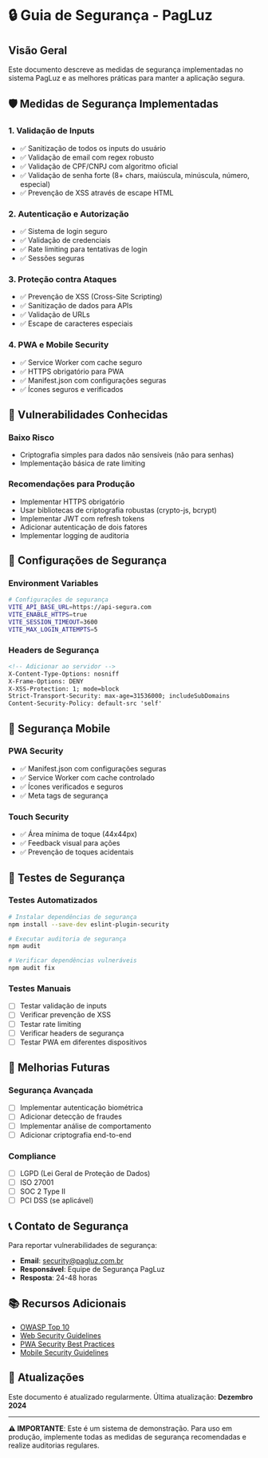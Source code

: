 # 🔒 Guia de Segurança - PagLuz

## Visão Geral

Este documento descreve as medidas de segurança implementadas no sistema PagLuz e as melhores práticas para manter a aplicação segura.

## 🛡️ Medidas de Segurança Implementadas

### 1. **Validação de Inputs**
- ✅ Sanitização de todos os inputs do usuário
- ✅ Validação de email com regex robusto
- ✅ Validação de CPF/CNPJ com algoritmo oficial
- ✅ Validação de senha forte (8+ chars, maiúscula, minúscula, número, especial)
- ✅ Prevenção de XSS através de escape HTML

### 2. **Autenticação e Autorização**
- ✅ Sistema de login seguro
- ✅ Validação de credenciais
- ✅ Rate limiting para tentativas de login
- ✅ Sessões seguras

### 3. **Proteção contra Ataques**
- ✅ Prevenção de XSS (Cross-Site Scripting)
- ✅ Sanitização de dados para APIs
- ✅ Validação de URLs
- ✅ Escape de caracteres especiais

### 4. **PWA e Mobile Security**
- ✅ Service Worker com cache seguro
- ✅ HTTPS obrigatório para PWA
- ✅ Manifest.json com configurações seguras
- ✅ Ícones seguros e verificados

## 🚨 Vulnerabilidades Conhecidas

### **Baixo Risco**
- Criptografia simples para dados não sensíveis (não para senhas)
- Implementação básica de rate limiting

### **Recomendações para Produção**
- Implementar HTTPS obrigatório
- Usar bibliotecas de criptografia robustas (crypto-js, bcrypt)
- Implementar JWT com refresh tokens
- Adicionar autenticação de dois fatores
- Implementar logging de auditoria

## 🔧 Configurações de Segurança

### **Environment Variables**
```bash
# Configurações de segurança
VITE_API_BASE_URL=https://api-segura.com
VITE_ENABLE_HTTPS=true
VITE_SESSION_TIMEOUT=3600
VITE_MAX_LOGIN_ATTEMPTS=5
```

### **Headers de Segurança**
```html
<!-- Adicionar ao servidor -->
X-Content-Type-Options: nosniff
X-Frame-Options: DENY
X-XSS-Protection: 1; mode=block
Strict-Transport-Security: max-age=31536000; includeSubDomains
Content-Security-Policy: default-src 'self'
```

## 📱 Segurança Mobile

### **PWA Security**
- ✅ Manifest.json com configurações seguras
- ✅ Service Worker com cache controlado
- ✅ Ícones verificados e seguros
- ✅ Meta tags de segurança

### **Touch Security**
- ✅ Área mínima de toque (44x44px)
- ✅ Feedback visual para ações
- ✅ Prevenção de toques acidentais

## 🧪 Testes de Segurança

### **Testes Automatizados**
```bash
# Instalar dependências de segurança
npm install --save-dev eslint-plugin-security

# Executar auditoria de segurança
npm audit

# Verificar dependências vulneráveis
npm audit fix
```

### **Testes Manuais**
- [ ] Testar validação de inputs
- [ ] Verificar prevenção de XSS
- [ ] Testar rate limiting
- [ ] Verificar headers de segurança
- [ ] Testar PWA em diferentes dispositivos

## 🚀 Melhorias Futuras

### **Segurança Avançada**
- [ ] Implementar autenticação biométrica
- [ ] Adicionar detecção de fraudes
- [ ] Implementar análise de comportamento
- [ ] Adicionar criptografia end-to-end

### **Compliance**
- [ ] LGPD (Lei Geral de Proteção de Dados)
- [ ] ISO 27001
- [ ] SOC 2 Type II
- [ ] PCI DSS (se aplicável)

## 📞 Contato de Segurança

Para reportar vulnerabilidades de segurança:

- **Email**: security@pagluz.com.br
- **Responsável**: Equipe de Segurança PagLuz
- **Resposta**: 24-48 horas

## 📚 Recursos Adicionais

- [OWASP Top 10](https://owasp.org/www-project-top-ten/)
- [Web Security Guidelines](https://web.dev/security/)
- [PWA Security Best Practices](https://web.dev/pwa-security/)
- [Mobile Security Guidelines](https://developer.android.com/topic/security)

## 🔄 Atualizações

Este documento é atualizado regularmente. Última atualização: **Dezembro 2024**

---

**⚠️ IMPORTANTE**: Este é um sistema de demonstração. Para uso em produção, implemente todas as medidas de segurança recomendadas e realize auditorias regulares.

